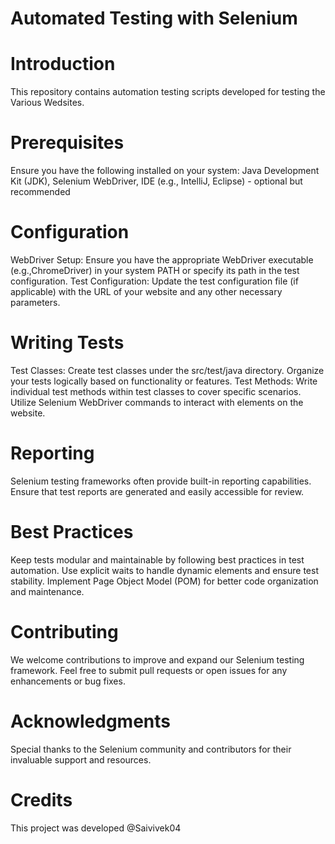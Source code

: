 # Automated Testing with Selenium

# Introduction
This repository contains automation testing scripts developed for testing the Various Wedsites.

# Prerequisites
Ensure you have the following installed on your system:
Java Development Kit (JDK),
Selenium WebDriver,
IDE (e.g., IntelliJ, Eclipse) - optional but recommended

# Configuration
WebDriver Setup: Ensure you have the appropriate WebDriver executable (e.g.,ChromeDriver) in your system PATH or specify its path in the test configuration.
Test Configuration: Update the test configuration file (if applicable) with the URL of your website and any other necessary parameters.

# Writing Tests
Test Classes: Create test classes under the src/test/java directory. Organize your tests logically based on functionality or features.
Test Methods: Write individual test methods within test classes to cover specific scenarios. Utilize Selenium WebDriver commands to interact with elements on the website.

# Reporting
Selenium testing frameworks often provide built-in reporting capabilities. Ensure that test reports are generated and easily accessible for review.

# Best Practices
Keep tests modular and maintainable by following best practices in test automation.
Use explicit waits to handle dynamic elements and ensure test stability.
Implement Page Object Model (POM) for better code organization and maintenance.

# Contributing
We welcome contributions to improve and expand our Selenium testing framework. Feel free to submit pull requests or open issues for any enhancements or bug fixes.

# Acknowledgments
Special thanks to the Selenium community and contributors for their invaluable support and resources.

# Credits
This project was developed @Saivivek04
